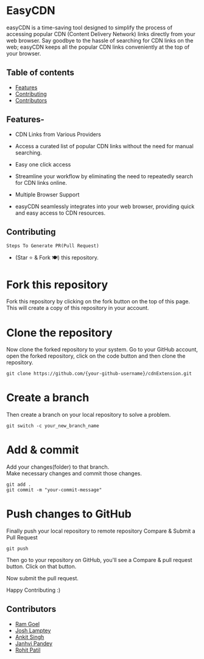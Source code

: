 # EasyCDN

easyCDN is a time-saving tool designed to simplify the process of accessing popular CDN (Content Delivery Network) links directly from your web browser. Say goodbye to the hassle of searching for CDN links on the web; easyCDN keeps all the popular CDN links conveniently at the top of your browser.

## Table of contents
 - [Features](#features)
 - [Contributing](#contributing)
 - [Contributors](#contributors)




## Features- 
- CDN Links from Various Providers
 * Access a curated list of popular CDN links without the need for manual searching.

- Easy one click access
 * Streamline your workflow by eliminating the need to repeatedly search for CDN links online.
  
- Multiple Browser Support
 * easyCDN seamlessly integrates into your web browser, providing quick and easy access to CDN resources.


## Contributing
  `Steps To Generate PR(Pull Request)`

- (Star ⭐ & Fork 🍽️) this repository.


# Fork this repository

Fork this repository by clicking on the fork button on the top of this page. This will create a copy of this repository in your account.

# Clone the repository

Now clone the forked repository to your system. Go to your GitHub account, open the forked repository, click on the code button and then clone the repository.


```
git clone https://github.com/{your-github-username}/cdnExtension.git

```

# Create a branch

Then create a branch on your local repository to solve a problem.


```
git switch -c your_new_branch_name

```

# Add & commit

Add your changes(folder) to that branch. <br/>
Make necessary changes and commit those changes. 


```
git add .
git commit -m "your-commit-message"

```

# Push changes to GitHub

Finally push your local repository to remote repository
Compare & Submit a Pull Request


```
git push 

```

Then go to your repository on GitHub, you'll see a Compare & pull request button. Click on that button.

Now submit the pull request.




Happy Contributing :)

## Contributors
- [Ram Goel](https://github.com/RamGoel)
- [Josh Lamptey](https://github.com/JoshLamptey)
- [Ankit Singh](https://github.com/Mahisingh09)
- [Janhvi Pandey](https://github.com/jpgJanhvi)
- [Rohit Patil](https://github.com/rohit-raje-786)


